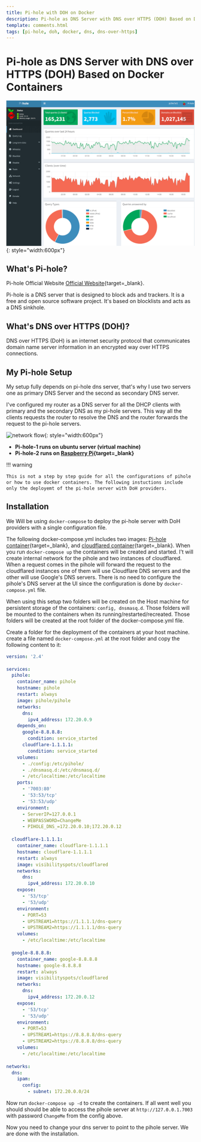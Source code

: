 ```yaml
---
title: Pi-hole with DOH on Docker
description: Pi-hole as DNS Server with DNS over HTTPS (DOH) Based on Docker Containers. Pi-hole, DNS ads, tracking blocking on Ubuntu with DNS over HTTP, list of blacklist
template: comments.html
tags: [pi-hole, doh, docker, dns, dns-over-https]
---
```


# Pi-hole as DNS Server with DNS over HTTPS (DOH) Based on Docker Containers

![pihole-webgui][webgui-img]{: style="width:600px"}

## What's Pi-hole?

Pi-hole Official Website [Official Website][pi-hole-url]{target=\_blank}.

Pi-hole is a DNS server that is designed to block ads and trackers. It is a free and open source software project. It's based on blocklists and acts as a DNS sinkhole.

## What's DNS over HTTPS (DOH)?

DNS over HTTPS (DoH) is an internet security protocol that communicates domain name server information in an encrypted way over HTTPS connections.

## My Pi-hole Setup

My setup fully depends on pi-hole dns server, that's why I use two servers one as primary DNS Server and the second as secondary DNS server.

I've configured my router as a DNS server for all the DHCP clients with primary and the secondary DNS as my pi-hole servers. This way all the clients requests the router to resolve the DNS and the router forwards the request to the pi-hole servers.

![network flow][network-flow-img]{: style="width:600px"}

- **Pi-hole-1 runs on ubuntu server (virtual machine)**
- **Pi-hole-2 runs on [Raspberry Pi][amazon-raspberry-url]{target=\_blank}**

!!! warning

    This is not a step by step guide for all the configurations of pihole or how to use docker containers. The following instuctions include only the deployemt of the pi-hole server with DoH providers.

## Installation

We Will be using `docker-compose` to deploy the pi-hole server with DoH providers with a single configuration file.

The following docker-compose.yml includes two images: [Pi-hole container][github-docker-pi-hole-url]{target=\_blank}, and [cloudflared container][github-docker-cloudflared-url]{target=\_blank}. When you run `docker-compose up` the containers will be created and started.
I't will create internal network for the pihole and two instances of cloudflared. When a request comes in the pihole will forward the request to the cloudflared instances one of them will use Cloudflare DNS servers and the other will use Google's DNS servers.
There is no need to configure the pihole's DNS server at the UI since the configuration is done by `docker-compose.yml` file.

When using this setup two folders will be created on the Host machine for persistent storage of the containers: `config, dnsmasq.d`.
Those folders will be mounted to the containers when its running/restarted/recreated. Those folders will be created at the root folder of the docker-compose.yml file.

Create a folder for the deployment of the containers at your host machine.  
create a file named `docker-compose.yml` at the root folder and copy the following content to it:

```yaml
version: '2.4'

services:
  pihole:
    container_name: pihole
    hostname: pihole
    restart: always
    image: pihole/pihole
    networks:
      dns:
        ipv4_address: 172.20.0.9
    depends_on:
      google-8.8.8.8:
        condition: service_started
      cloudflare-1.1.1.1:
        condition: service_started
    volumes:
      - ./config:/etc/pihole/
      - ./dnsmasq.d:/etc/dnsmasq.d/
      - /etc/localtime:/etc/localtime
    ports:
      - '7003:80'
      - '53:53/tcp'
      - '53:53/udp'
    environment:
      - ServerIP=127.0.0.1
      - WEBPASSWORD=ChangeMe
      - PIHOLE_DNS_=172.20.0.10;172.20.0.12

  cloudflare-1.1.1.1:
    container_name: cloudflare-1.1.1.1
    hostname: cloudflare-1.1.1.1
    restart: always
    image: visibilityspots/cloudflared
    networks:
      dns:
        ipv4_address: 172.20.0.10
    expose:
      - '53/tcp'
      - '53/udp'
    environment:
      - PORT=53
      - UPSTREAM1=https://1.1.1.1/dns-query
      - UPSTREAM2=https://1.1.1.1/dns-query
    volumes:
      - /etc/localtime:/etc/localtime

  google-8.8.8.8:
    container_name: google-8.8.8.8
    hostname: google-8.8.8.8
    restart: always
    image: visibilityspots/cloudflared
    networks:
      dns:
        ipv4_address: 172.20.0.12
    expose:
      - '53/tcp'
      - '53/udp'
    environment:
      - PORT=53
      - UPSTREAM1=https://8.8.8.8/dns-query
      - UPSTREAM2=https://8.8.8.8/dns-query
    volumes:
      - /etc/localtime:/etc/localtime

networks:
  dns:
    ipam:
      config:
        - subnet: 172.20.0.0/24
```

Now run `docker-compose up -d` to create the containers. If all went well you should should be able to access the pihole server at `http://127.0.0.1.7003` with password `ChangeMe` from the config above.

Now you need to change your dns server to point to the pihole server.
We are done with the installation.

<!-- appendices -->

<!-- urls -->

[pi-hole-url]: https://pi-hole.net/ 'Pi-hole official website'
[amazon-raspberry-url]: https://amzn.to/3KbHRuc 'Raspberry Pi Amazon'
[github-docker-pi-hole-url]: https://github.com/pi-hole/docker-pi-hole 'Github Docker Pi-hole'
[github-docker-cloudflared-url]: https://github.com/visibilityspots/dockerfile-cloudflared 'Github Docker Cloudflared'

<!-- images -->

[webgui-img]: ../../assets/images/guides/pihole-dns/webgui.png 'pihole webgui'
[network-flow-img]: ../../assets/images/guides/pihole-dns/diagram.png 'network flow'

<!-- end appendices -->
